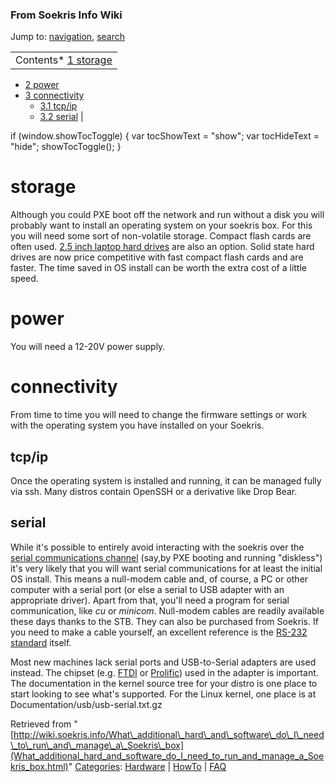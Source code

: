 
### From Soekris Info Wiki



Jump to: [navigation](What_additional_hard_and_software_do_I_need_to_run_and_manage_a_Soekris_box.html#column-one), [search](What_additional_hard_and_software_do_I_need_to_run_and_manage_a_Soekris_box.html#searchInput) 


|  |
| --- |
| Contents* [1 storage](What_additional_hard_and_software_do_I_need_to_run_and_manage_a_Soekris_box.html#storage)
* [2 power](What_additional_hard_and_software_do_I_need_to_run_and_manage_a_Soekris_box.html#power)
* [3 connectivity](What_additional_hard_and_software_do_I_need_to_run_and_manage_a_Soekris_box.html#connectivity)
	+ [3.1 tcp/ip](What_additional_hard_and_software_do_I_need_to_run_and_manage_a_Soekris_box.html#tcp.2Fip)
	+ [3.2 serial](What_additional_hard_and_software_do_I_need_to_run_and_manage_a_Soekris_box.html#serial)
 |

 if (window.showTocToggle) { var tocShowText = "show"; var tocHideText = "hide"; showTocToggle(); } 
#  storage


Although you could PXE boot off the network and run without a disk you will probably want to install an operating system on your soekris box. For this you will need some sort of non-volatile storage. Compact flash cards are often used. [2.5 inch laptop hard drives](https://web.archive.org/web/20180610231730/http://wiki.soekris.info/What_2.5%22_hard_drives_are_suitable "What 2.5\" hard drives are suitable") are also an option. Solid state hard drives are now price competitive with fast compact flash cards and are faster. The time saved in OS install can be worth the extra cost of a little speed.



#  power


You will need a 12-20V power supply. 



#  connectivity


From time to time you will need to change the firmware settings or work with the operating system you have installed on your Soekris.



##  tcp/ip


Once the operating system is installed and running, it can be managed fully via ssh. Many distros contain OpenSSH or a derivative like Drop Bear.



##  serial


While it's possible to entirely avoid interacting with the soekris over the [serial communications channel](https://web.archive.org/web/20180610231730/http://wiki.soekris.info/index.php?title=Category_Serial_Console&action=edit "Category_Serial Console") (say,by PXE booting and running "diskless") it's very likely that you will want serial communications for at least the initial OS install. This means a null-modem cable and, of course, a PC or other computer with a serial port (or else a serial to USB adapter with an appropriate driver). Apart from that, you'll need a program for serial communication, like *cu* or *minicom*. Null-modem cables are readily available these days thanks to the STB. They can also be purchased from Soekris. If you need to make a cable yourself, an excellent reference is the [RS-232 standard](https://web.archive.org/web/20180610231730/http://www.camiresearch.com/Data_Com_Basics/RS232_standard.html "http://www.camiresearch.com/Data_Com_Basics/RS232_standard.html") itself.


Most new machines lack serial ports and USB-to-Serial adapters are used instead. The chipset (e.g. [FTDI](https://web.archive.org/web/20180610231730/http://www.ftdichip.com/FTProducts.htm "http://www.ftdichip.com/FTProducts.htm") or [Prolific](https://web.archive.org/web/20180610231730/http://www.prolific.com.tw/eng/downloads.asp?id=31 "http://www.prolific.com.tw/eng/downloads.asp?id=31")) used in the adapter is important. The documentation in the kernel source tree for your distro is one place to start looking to see what's supported. For the Linux kernel, one place is at Documentation/usb/usb-serial.txt.gz





Retrieved from "[http://wiki.soekris.info/What\_additional\_hard\_and\_software\_do\_I\_need\_to\_run\_and\_manage\_a\_Soekris\_box](What_additional_hard_and_software_do_I_need_to_run_and_manage_a_Soekris_box.html)"
[Categories](https://web.archive.org/web/20180610231730/http://wiki.soekris.info/Special:Categories "Special:Categories"): [Hardware](https://web.archive.org/web/20180610231730/http://wiki.soekris.info/Category_Hardware "Category_Hardware") | [HowTo](https://web.archive.org/web/20180610231730/http://wiki.soekris.info/Category_HowTo "Category_HowTo") | [FAQ](https://web.archive.org/web/20180610231730/http://wiki.soekris.info/Category_FAQ "Category_FAQ")

 

